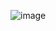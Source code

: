   ![image](https://www.fluidscapes.in/wp-content/uploads/2023/05/zomato-logo-full.jpg|width="1000") 



